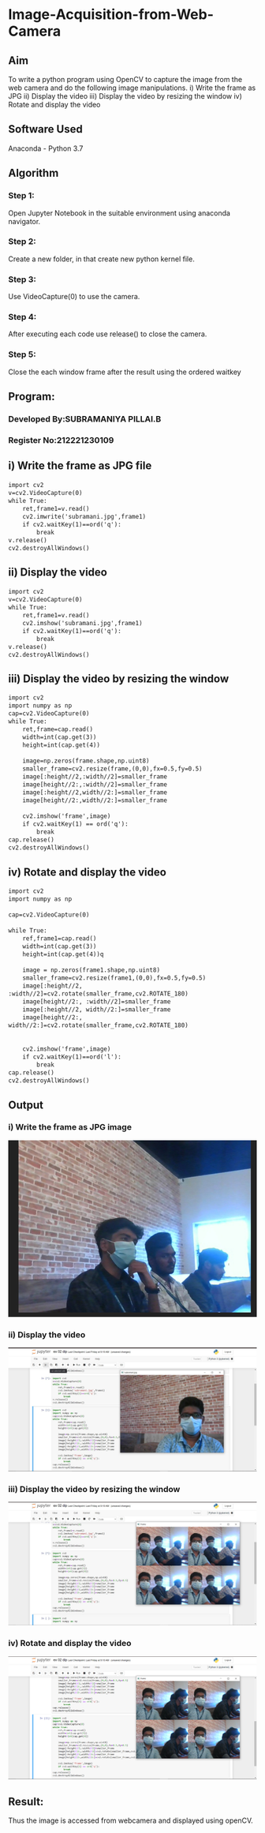 # Image-Acquisition-from-Web-Camera
## Aim

To write a python program using OpenCV to capture the image from the web camera and do the following image manipulations.
i) Write the frame as JPG 
ii) Display the video 
iii) Display the video by resizing the window
iv) Rotate and display the video

## Software Used
Anaconda - Python 3.7
## Algorithm
### Step 1:
Open Jupyter Notebook in the suitable environment using anaconda navigator.

### Step 2:
Create a new folder, in that create new python kernel file.

### Step 3:
Use VideoCapture(0) to use the camera.

### Step 4:
After executing each code use release() to close the camera.

### Step 5:
Close the each window frame after the result using the ordered waitkey

## Program:

### Developed By:SUBRAMANIYA PILLAI.B
### Register No:212221230109

## i) Write the frame as JPG file
```
import cv2
v=cv2.VideoCapture(0)
while True:
    ret,frame1=v.read()
    cv2.imwrite('subramani.jpg',frame1)
    if cv2.waitKey(1)==ord('q'):
        break
v.release()
cv2.destroyAllWindows()   
```
## ii) Display the video
```
import cv2
v=cv2.VideoCapture(0)
while True:
    ret,frame1=v.read()
    cv2.imshow('subramani.jpg',frame1)
    if cv2.waitKey(1)==ord('q'):
        break
v.release()
cv2.destroyAllWindows()    
```
## iii) Display the video by resizing the window
```
import cv2
import numpy as np
cap=cv2.VideoCapture(0)
while True:
    ret,frame=cap.read()
    width=int(cap.get(3))
    height=int(cap.get(4))
    
    image=np.zeros(frame.shape,np.uint8)
    smaller_frame=cv2.resize(frame,(0,0),fx=0.5,fy=0.5)
    image[:height//2,:width//2]=smaller_frame
    image[height//2:,:width//2]=smaller_frame
    image[:height//2,width//2:]=smaller_frame
    image[height//2:,width//2:]=smaller_frame
    
    cv2.imshow('frame',image)
    if cv2.waitKey(1) == ord('q'):
        break
cap.release()
cv2.destroyAllWindows()
```
## iv) Rotate and display the video
```
import cv2
import numpy as np

cap=cv2.VideoCapture(0)

while True:
    ref,frame1=cap.read()
    width=int(cap.get(3))
    height=int(cap.get(4))q
    
    image = np.zeros(frame1.shape,np.uint8)
    smaller_frame=cv2.resize(frame1,(0,0),fx=0.5,fy=0.5)
    image[:height//2, :width//2]=cv2.rotate(smaller_frame,cv2.ROTATE_180)
    image[height//2:, :width//2]=smaller_frame
    image[:height//2, width//2:]=smaller_frame
    image[height//2:, width//2:]=cv2.rotate(smaller_frame,cv2.ROTATE_180)

    
    cv2.imshow('frame',image)
    if cv2.waitKey(1)==ord('l'):
        break
cap.release()
cv2.destroyAllWindows()
```
## Output

### i) Write the frame as JPG image
![git](./1.png)

### ii) Display the video
![git](./2.jpg)

### iii) Display the video by resizing the window
![git](./3.jpg)

### iv) Rotate and display the video
![git](./4.png)

## Result:
Thus the image is accessed from webcamera and displayed using openCV.
